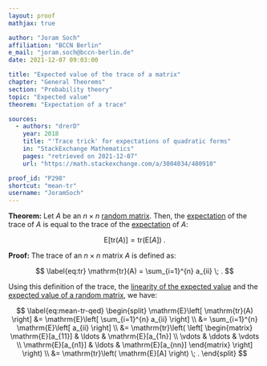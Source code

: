 ```yaml
---
layout: proof
mathjax: true

author: "Joram Soch"
affiliation: "BCCN Berlin"
e_mail: "joram.soch@bccn-berlin.de"
date: 2021-12-07 09:03:00

title: "Expected value of the trace of a matrix"
chapter: "General Theorems"
section: "Probability theory"
topic: "Expected value"
theorem: "Expectation of a trace"

sources:
  - authors: "drerD"
    year: 2018
    title: "'Trace trick' for expectations of quadratic forms"
    in: "StackExchange Mathematics"
    pages: "retrieved on 2021-12-07"
    url: "https://math.stackexchange.com/a/3004034/480910"

proof_id: "P298"
shortcut: "mean-tr"
username: "JoramSoch"
---
```



**Theorem:** Let $A$ be an $n \times n$ [random matrix](/D/rmat). Then, the [expectation](/D/mean) of the trace of $A$ is equal to the trace of the [expectation](/D/mean) of $A$:

$$ \label{eq:mean-tr}
\mathrm{E}\left[ \mathrm{tr}(A) \right] = \mathrm{tr}\left( \mathrm{E}[A] \right) \; .
$$


**Proof:** The trace of an $n \times n$ matrix $A$ is defined as:

$$ \label{eq:tr}
\mathrm{tr}(A) = \sum_{i=1}^{n} a_{ii} \; .
$$

Using this definition of the trace, the [linearity of the expected value](/P/mean-lin) and the [expected value of a random matrix](/D/mean-rmat), we have:

$$ \label{eq:mean-tr-qed}
\begin{split}
\mathrm{E}\left[ \mathrm{tr}(A) \right] &= \mathrm{E}\left[ \sum_{i=1}^{n} a_{ii} \right] \\
&= \sum_{i=1}^{n} \mathrm{E}\left[ a_{ii} \right] \\
&= \mathrm{tr}\left( \left[ \begin{matrix} \mathrm{E}[a_{11}] & \ldots & \mathrm{E}[a_{1n}] \\ \vdots & \ddots & \vdots \\ \mathrm{E}[a_{n1}] & \ldots & \mathrm{E}[a_{nn}] \end{matrix} \right] \right) \\
&= \mathrm{tr}\left( \mathrm{E}[A] \right) \; .
\end{split}
$$